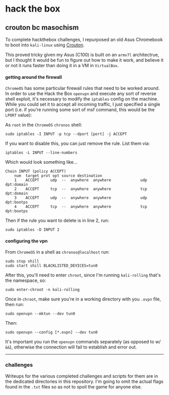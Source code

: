 # hack the box

## crouton bc masochism


To complete hackthebox challenges, I repurposed an old Asus Chromebook to boot into `kali-linux` using [Crouton](https://github.com/dnschneid/crouton).

This proved tricky given my Asus (C100) is built on an `armv7l` architectrue, but I thought it would be fun to figure out how to make it work, and believe it or not it runs faster than doing it in a VM in `VirtualBox`.

#### getting around the firewall

`ChromeOS` has some particular firewall rules that need to be worked around. In order to use the Hack the Box `openvpn` and execute any sort of reverse shell exploit, it's necessary to modify the `iptables` config on the machine. While you could set it to accept all incoming traffic, I just specified a single port (i.e. if you're running some sort of msf command, this would be the `LPORT` value):

As `root` in the `ChromeOS` `chronos` shell:

```
sudo iptables -I INPUT -p tcp --dport [port] -j ACCEPT
```

If you want to disable this, you can just remove the rule. List them via:

```
iptables -L INPUT --line-numbers
```

Which would look something like...

```
Chain INPUT (policy ACCEPT) 
    num  target prot opt source destination
    1    ACCEPT     udp  --  anywhere  anywhere             udp dpt:domain 
    2    ACCEPT     tcp  --  anywhere  anywhere             tcp dpt:domain 
    3    ACCEPT     udp  --  anywhere  anywhere             udp dpt:bootps 
    4    ACCEPT     tcp  --  anywhere  anywhere             tcp dpt:bootps
```

Then if the rule you want to delete is in line 2, run:

```
sudo iptables -D INPUT 2
```

#### configuring the vpn

From `ChromeOS` in a shell as `chronos@localhost` run:

```
sudo stop shill
sudo start shill BLACKLISTED_DEVICES=tun0
```

After this, you'll need to enter `chroot`, since I'm running `kali-rolling` that's the namespace, so:

```
sudo enter-chroot -n kali-rolling
```

Once in `chroot`, make sure you're in a working directory with you `.ovpn` file, then run:

```
sudo openvpn --mktun --dev tun0
```

Then:

```
sudo openvpn --config [*.ovpn] --dev tun0
```

It's important you run the `openvpn` commands separately (as opposed to w/ `&&`), otherwise the connection will fail to establish and error out.

---

### challenges

Writeups for the various completed challenges and scripts for them are in the dedicated directories in this repository. I'm going to omit the actual flags found in the `.txt` files so as not to spoil the game for anyone else.

